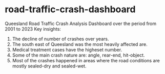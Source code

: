# road-traffic-crash-dashboard

Queesland Road Traffic Crash Analysis Dashboard over the period from 2001 to 2023
Key insights:
1. The decline of number of crashes over years.
2. The south east of Queesland was the most heavily affected are.
3. Medical treatment cases have the higheset number.
4. Some of the main crash nature are: angle, rear-end, hit-object.
5. Most of the crashes happened in areas where the road conditions are mostly sealed-dry and sealed-wet.
